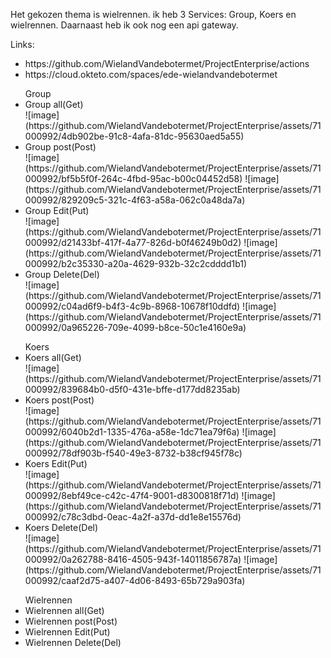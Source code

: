 Het gekozen thema is wielrennen.
ik heb 3 Services: Group, Koers en wielrennen. Daarnaast heb ik ook nog een api gateway.

Links:
<ul>
 <li>https://github.com/WielandVandebotermet/ProjectEnterprise/actions</li>
 <li>https://cloud.okteto.com/spaces/ede-wielandvandebotermet</li>
</ul>

<ul>
Group
<li>Group all(Get)</li>
 ![image](https://github.com/WielandVandebotermet/ProjectEnterprise/assets/71000992/4db902be-91c8-4afa-81dc-95630aed5a55)
<li>Group post(Post)</li>
 ![image](https://github.com/WielandVandebotermet/ProjectEnterprise/assets/71000992/bf5b5f0f-264c-4fbd-95ac-b00c04452d58)
 ![image](https://github.com/WielandVandebotermet/ProjectEnterprise/assets/71000992/829209c5-321c-4f63-a58a-062c0a48da7a)
<li>Group Edit(Put)</li>
 ![image](https://github.com/WielandVandebotermet/ProjectEnterprise/assets/71000992/d21433bf-417f-4a77-826d-b0f46249b0d2)
 ![image](https://github.com/WielandVandebotermet/ProjectEnterprise/assets/71000992/b2c35330-a20a-4629-932b-32c2cdddd1b1)
<li>Group Delete(Del)</li>
 ![image](https://github.com/WielandVandebotermet/ProjectEnterprise/assets/71000992/c04ad6f9-b4f3-4c9b-8968-10678f10ddfd)
 ![image](https://github.com/WielandVandebotermet/ProjectEnterprise/assets/71000992/0a965226-709e-4099-b8ce-50c1e4160e9a)
</ul>

<ul>
Koers
<li>Koers all(Get)</li>
 ![image](https://github.com/WielandVandebotermet/ProjectEnterprise/assets/71000992/839684b0-d5f0-431e-bffe-d177dd8235ab)
<li>Koers post(Post)</li>
 ![image](https://github.com/WielandVandebotermet/ProjectEnterprise/assets/71000992/6040b2d1-1335-476a-a58e-1dc71ea79f6a)
 ![image](https://github.com/WielandVandebotermet/ProjectEnterprise/assets/71000992/78df903b-f540-49e3-8732-b38cf945f78c)
<li>Koers Edit(Put)</li>
 ![image](https://github.com/WielandVandebotermet/ProjectEnterprise/assets/71000992/8ebf49ce-c42c-47f4-9001-d8300818f71d)
 ![image](https://github.com/WielandVandebotermet/ProjectEnterprise/assets/71000992/c78c3dbd-0eac-4a2f-a37d-dd1e8e15576d)
<li>Koers Delete(Del)</li>
 ![image](https://github.com/WielandVandebotermet/ProjectEnterprise/assets/71000992/0a262788-8416-4505-943f-14011856787a)
 ![image](https://github.com/WielandVandebotermet/ProjectEnterprise/assets/71000992/caaf2d75-a407-4d06-8493-65b729a903fa)
</ul>

<ul>
Wielrennen
<li>Wielrennen all(Get)</li>

<li>Wielrennen post(Post)</li>

<li>Wielrennen Edit(Put)</li>

<li>Wielrennen Delete(Del)</li>

</ul>
